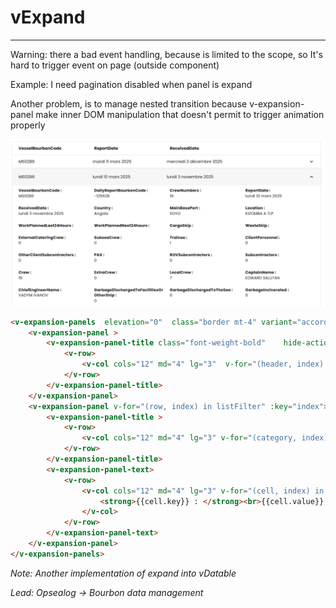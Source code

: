 # vExpand

---

Warning: there a bad event handling, because is limited to the scope, so It's hard to trigger event on page (outside component)

Example: I need pagination disabled when panel is expand

Another problem, is to manage nested transition because v-expansion-panel make inner DOM manipulation that doesn't permit to trigger animation properly

![](img.png)

````html
<v-expansion-panels  elevation="0"  class="border mt-4" variant="accordion"  >
    <v-expansion-panel >
        <v-expansion-panel-title class="font-weight-bold"    hide-actions>
            <v-row>
                <v-col cols="12" md="4" lg="3"  v-for="(header, index) in categoryHeader" :key="index" >{{header}}</v-col>
            </v-row>
        </v-expansion-panel-title>
    </v-expansion-panel>
    <v-expansion-panel v-for="(row, index) in listFilter" :key="index">
        <v-expansion-panel-title >
            <v-row>
                <v-col cols="12" md="4" lg="3" v-for="(category, index) in categoryHeader" :key="index"  >{{getHeaderValue(category,row)}}</v-col>
            </v-row>
        </v-expansion-panel-title>
        <v-expansion-panel-text>
            <v-row>
                <v-col cols="12" md="4" lg="3" v-for="(cell, index) in getContent(row)" :key="index" >
                    <strong>{{cell.key}} : </strong><br>{{cell.value}}
                </v-col>
            </v-row>
        </v-expansion-panel-text>
    </v-expansion-panel>
</v-expansion-panels>
````
*Note: Another implementation of expand into vDatable*


*Lead: Opsealog -> Bourbon data management*
